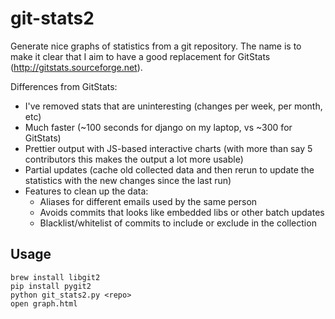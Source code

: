 # git-stats2

Generate nice graphs of statistics from a git repository. The name is to make it clear that I aim to have a good replacement for GitStats (http://gitstats.sourceforge.net).

Differences from GitStats:

- I've removed stats that are uninteresting (changes per week, per month, etc)
- Much faster (~100 seconds for django on my laptop, vs ~300 for GitStats)
- Prettier output with JS-based interactive charts (with more than say 5 contributors this makes the output a lot more usable)
- Partial updates (cache old collected data and then rerun to update the statistics with the new changes since the last run)
- Features to clean up the data:
  - Aliases for different emails used by the same person
  - Avoids commits that looks like embedded libs or other batch updates
  - Blacklist/whitelist of commits to include or exclude in the collection
  
## Usage

```
brew install libgit2
pip install pygit2
python git_stats2.py <repo>
open graph.html
```